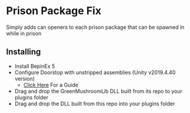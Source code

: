 # Prison Package Fix

Simply adds can openers to each prison package that can be spawned in while in prison

## Installing

- Install BepinEx 5
- Configure Doorstop with unstripped assemblies (Unity v2019.4.40 version)
  - [Click Here](https://obenseuermodding.github.io/Information/www/Guides/Configuring-Doorstop.html) For a Guide
- Drag and drop the GreenMushroomLib DLL built from its repo to your plugins folder
- Drag and drop the DLL built from this repo into your plugins folder
